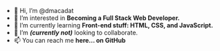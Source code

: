- 👋 Hi, I’m @dmacadat
- 👀 I’m interested in <b>Becoming a Full Stack Web Developer.</b>
- 🌱 I’m currently learning <b> Front-end stuff: HTML, CSS, and JavaScript. </b>
- 💞️ I’m <i><b>(currently not)</b></i> looking to collaborate.
- 📫 You can reach me <b> here... on GitHub </b>

<!---
dmacadat/dmacadat is a ✨ special ✨ repository because its `README.md` (this file) appears on your GitHub profile.
You can click the Preview link to take a look at your changes.
--->
